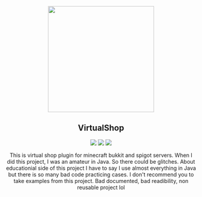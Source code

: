 <p align="center">
  <img height="280" src="https://user-images.githubusercontent.com/46069238/187193064-c82e4b0e-882a-41db-b406-6f6cf966d844.png">
</p>
<h2 align="center">VirtualShop</h2>
<p align="center">
  <img src="https://img.shields.io/badge/java-%23ED8B00.svg?style=for-the-badge&logo=java&logoColor=white">
  <img src="https://img.shields.io/badge/Spigot-yellow?style=for-the-badge">
  <img src="https://img.shields.io/badge/Minecraft-green?style=for-the-badge">
</p>
<p align="center">
This is virtual shop plugin for minecraft bukkit and spigot servers.  When I did this project, I was an amateur in Java. So there could be glitches. About educationial side of this project I have to say I use almost everything in Java but there is so many bad code practicing cases. I don't recommend you to take examples from this project. Bad documented, bad readibility, non reusable project lol
</p>
